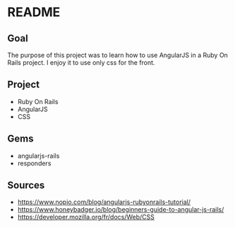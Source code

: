 # README

## Goal
The purpose of this project was to learn how to use AngularJS in a Ruby On Rails project. I enjoy it to use only css for the front.

## Project
- Ruby On Rails
- AngularJS
- CSS

## Gems
- angularjs-rails
- responders

## Sources
- https://www.nopio.com/blog/angularjs-rubyonrails-tutorial/
- https://www.honeybadger.io/blog/beginners-guide-to-angular-js-rails/
- https://developer.mozilla.org/fr/docs/Web/CSS
